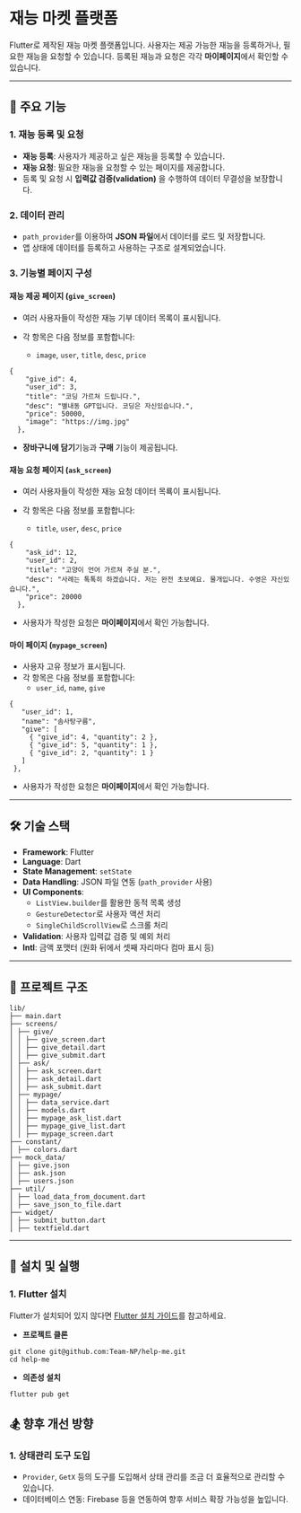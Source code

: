 # 재능 마켓 플랫폼

Flutter로 제작된 재능 마켓 플랫폼입니다. 사용자는 제공 가능한 재능을 등록하거나, 필요한 재능을 요청할 수 있습니다. 등록된 재능과 요청은 각각 **마이페이지**에서 확인할 수 있습니다.

---

## 📌 **주요 기능**

### 1. **재능 등록 및 요청**

- **재능 등록**: 사용자가 제공하고 싶은 재능을 등록할 수 있습니다.
- **재능 요청**: 필요한 재능을 요청할 수 있는 페이지를 제공합니다.
- 등록 및 요청 시 **입력값 검증(validation)** 을 수행하여 데이터 무결성을 보장합니다.

### 2. **데이터 관리**

- `path_provider`를 이용하여 **JSON 파일**에서 데이터를 로드 및 저장합니다.
- 앱 상태에 데이터를 등록하고 사용하는 구조로 설계되었습니다.

### 3. **기능별 페이지 구성**

#### **재능 제공 페이지 (`give_screen`)**

- 여러 사용자들이 작성한 재능 기부 데이터 목록이 표시됩니다.
- 각 항목은 다음 정보를 포함합니다:

  - `image`, `user`, `title`, `desc`, `price`

```
{
    "give_id": 4,
    "user_id": 3,
    "title": "코딩 가르쳐 드립니다.",
    "desc": "별내동 GPT입니다. 코딩은 자신있습니다.",
    "price": 50000,
    "image": "https://img.jpg"
  },
```

- **장바구니에 담기**기능과 **구매** 기능이 제공됩니다.

#### **재능 요청 페이지 (`ask_screen`)**

- 여러 사용자들이 작성한 재능 요청 데이터 목룍이 표시됩니다.
- 각 항목은 다음 정보를 포함합니다:

  - `title`, `user`, `desc`, `price`

```
{
    "ask_id": 12,
    "user_id": 2,
    "title": "고양이 언어 가르쳐 주실 분.",
    "desc": "사례는 톡톡히 하겠습니다. 저는 완전 초보예요. 물개입니다. 수영은 자신있습니다.",
    "price": 20000
  },
```

- 사용자가 작성한 요청은 **마이페이지**에서 확인 가능합니다.

#### **마이 페이지 (`mypage_screen`)**

- 사용자 고유 정보가 표시됩니다.
- 각 항목은 다음 정보를 포함합니다:
  - `user_id`, `name`, `give`

```
{
   "user_id": 1,
   "name": "솜사탕구름",
   "give": [
     { "give_id": 4, "quantity": 2 },
     { "give_id": 5, "quantity": 1 },
     { "give_id": 2, "quantity": 1 }
   ]
 },
```

- 사용자가 작성한 요청은 **마이페이지**에서 확인 가능합니다.

---

## 🛠️ **기술 스택**

- **Framework**: Flutter
- **Language**: Dart
- **State Management**: `setState`
- **Data Handling**: JSON 파일 연동 (`path_provider` 사용)
- **UI Components**:
  - `ListView.builder`를 활용한 동적 목록 생성
  - `GestureDetector`로 사용자 액션 처리
  - `SingleChildScrollView`로 스크롤 처리
- **Validation**: 사용자 입력값 검증 및 예외 처리
- **Intl**: 금액 포맷터 (원화 뒤에서 셋째 자리마다 컴마 표시 등)

---

## 📂 **프로젝트 구조**

```
lib/
├── main.dart
├── screens/
│ ├── give/
│ │ ├── give_screen.dart
│ │ ├── give_detail.dart
│ │ ├── give_submit.dart
│ ├── ask/
│ │ ├── ask_screen.dart
│ │ ├── ask_detail.dart
│ │ ├── ask_submit.dart
│ ├── mypage/
│ │ ├── data_service.dart
│ │ ├── models.dart
│ │ ├── mypage_ask_list.dart
│ │ ├── mypage_give_list.dart
│ │ ├── mypage_screen.dart
├── constant/
│ ├── colors.dart
├── mock_data/
│ ├── give.json
│ ├── ask.json
│ ├── users.json
├── util/
│ ├── load_data_from_document.dart
│ ├── save_json_to_file.dart
├── widget/
│ ├── submit_button.dart
│ ├── textfield.dart
```

---

## 🚀 **설치 및 실행**

### 1. **Flutter 설치**

Flutter가 설치되어 있지 않다면 [Flutter 설치 가이드](https://docs.flutter.dev/get-started/install)를 참고하세요.

- **프로젝트 클론**

```
git clone git@github.com:Team-NP/help-me.git
cd help-me
```

- **의존성 설치**

```
flutter pub get
```

## 🏂 **향후 개선 방향**

### 1. **상태관리 도구 도입**

- `Provider`, `GetX` 등의 도구를 도입해서 상태 관리를 조금 더 효율적으로 관리할 수 있습니다.
- 데이터베이스 연동: Firebase 등을 연동하여 향후 서비스 확장 가능성을 높입니다.
